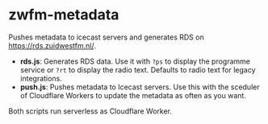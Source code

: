 # zwfm-metadata
Pushes metadata to icecast servers and generates RDS on https://rds.zuidwestfm.nl/. 

- **rds.js**: Generates RDS data. Use it with `?ps` to display the programme service or `?rt` to display the radio text. Defaults to radio text for legacy integrations.
- **push.js**: Pushes metadata to Icecast servers. Use this with the sceduler of Cloudflare Workers to update the metadata as often as you want.

Both scripts run serverless as Cloudflare Worker.